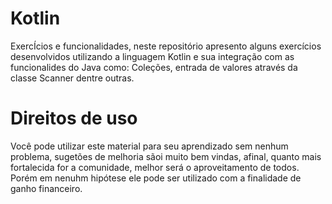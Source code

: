 # Kotlin
 ExercÍcios e funcionalidades, neste repositório apresento alguns exercícios desenvolvidos utilizando a linguagem Kotlin e 
 sua integração com as funcionalides do Java como: Coleções, entrada de valores através da classe Scanner dentre outras.
 
 # Direitos de uso
Você pode utilizar este material para seu aprendizado sem nenhum problema, sugetões de melhoria sãoi muito bem vindas, afinal, quanto mais fortalecida for a comunidade, melhor será o aproveitamento de todos. Porém em nenuhm hipótese ele pode ser utilizado com a finalidade de ganho financeiro.
